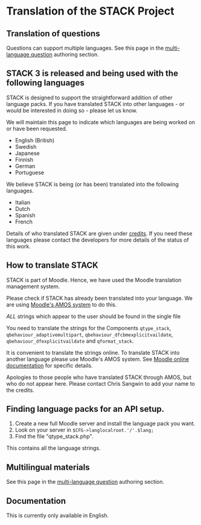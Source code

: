 # Translation of the STACK Project

## Translation of questions

Questions can support multiple languages. See this page in the [multi-language question](../Authoring/Languages.md) authoring section.

## STACK 3 is released and being used with the following languages


STACK is designed to support the straightforward addition of other language packs. If you have translated STACK into other languages - or would be interested in doing so - please let us know.

We will maintain this page to indicate which languages are being worked on or have been requested.

* English (British)
* Swedish
* Japanese
* Finnish
* German
* Portuguese 

We believe STACK is being (or has been) translated into the following languages.

* Italian
* Dutch
* Spanish
* French

Details of who translated STACK are given under [credits](../About/Credits.md).  If you need these languages please contact the developers for more details of the status of this work.

## How to translate STACK

STACK is part of Moodle.  Hence, we have used the Moodle translation management system.  

Please check if STACK has already been translated into your language.  We are using [Moodle's AMOS system](https://docs.moodle.org/dev/AMOS_manual) to do this.  

_ALL_ strings which appear to the user should be found in the single file

You need to translate the strings for the Components `qtype_stack`,
`qbehaviour_adaptivemultipart`, `qbehaviour_dfcbmexplicitvaildate`,
`qbehaviour_dfexplicitvaildate` and `qformat_stack`.

It is convenient to translate the strings online.  To translate STACK into another language please use Moodle's AMOS system.  See [Moodle online documentation](https://docs.moodle.org/dev/AMOS_manual) for specific details.

Apologies to those people who have translated STACK through AMOS, but who do not appear here. Please contact Chris Sangwin to add your name to the credits.

## Finding language packs for an API setup.

1. Create a new full Moodle server and install the language pack you want.
2. Look on your server in `$CFG->langlocalroot.'/'.$lang;`
3. Find the file "qtype_stack.php".

This contains all the language strings.

## Multilingual materials

See this page in the [multi-language question](../Authoring/Languages.md) authoring section.

## Documentation

This is currently only available in English.
